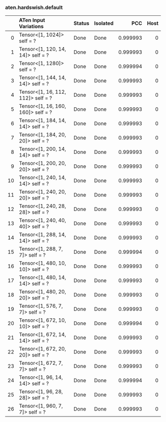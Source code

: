 ### aten.hardswish.default
|    | ATen Input Variations              | Status   | Isolated   |      PCC |   Host |
|---:|:-----------------------------------|:---------|:-----------|---------:|-------:|
|  0 | Tensor<[1, 1024]> self = ?         | Done     | Done       | 0.999993 |      0 |
|  1 | Tensor<[1, 120, 14, 14]> self = ?  | Done     | Done       | 0.999993 |      0 |
|  2 | Tensor<[1, 1280]> self = ?         | Done     | Done       | 0.999994 |      0 |
|  3 | Tensor<[1, 144, 14, 14]> self = ?  | Done     | Done       | 0.999993 |      0 |
|  4 | Tensor<[1, 16, 112, 112]> self = ? | Done     | Done       | 0.999993 |      0 |
|  5 | Tensor<[1, 16, 160, 160]> self = ? | Done     | Done       | 0.999993 |      0 |
|  6 | Tensor<[1, 184, 14, 14]> self = ?  | Done     | Done       | 0.999993 |      0 |
|  7 | Tensor<[1, 184, 20, 20]> self = ?  | Done     | Done       | 0.999993 |      0 |
|  8 | Tensor<[1, 200, 14, 14]> self = ?  | Done     | Done       | 0.999993 |      0 |
|  9 | Tensor<[1, 200, 20, 20]> self = ?  | Done     | Done       | 0.999993 |      0 |
| 10 | Tensor<[1, 240, 14, 14]> self = ?  | Done     | Done       | 0.999993 |      0 |
| 11 | Tensor<[1, 240, 20, 20]> self = ?  | Done     | Done       | 0.999993 |      0 |
| 12 | Tensor<[1, 240, 28, 28]> self = ?  | Done     | Done       | 0.999993 |      0 |
| 13 | Tensor<[1, 240, 40, 40]> self = ?  | Done     | Done       | 0.999993 |      0 |
| 14 | Tensor<[1, 288, 14, 14]> self = ?  | Done     | Done       | 0.999993 |      0 |
| 15 | Tensor<[1, 288, 7, 7]> self = ?    | Done     | Done       | 0.999994 |      0 |
| 16 | Tensor<[1, 480, 10, 10]> self = ?  | Done     | Done       | 0.999993 |      0 |
| 17 | Tensor<[1, 480, 14, 14]> self = ?  | Done     | Done       | 0.999993 |      0 |
| 18 | Tensor<[1, 480, 20, 20]> self = ?  | Done     | Done       | 0.999993 |      0 |
| 19 | Tensor<[1, 576, 7, 7]> self = ?    | Done     | Done       | 0.999993 |      0 |
| 20 | Tensor<[1, 672, 10, 10]> self = ?  | Done     | Done       | 0.999994 |      0 |
| 21 | Tensor<[1, 672, 14, 14]> self = ?  | Done     | Done       | 0.999993 |      0 |
| 22 | Tensor<[1, 672, 20, 20]> self = ?  | Done     | Done       | 0.999993 |      0 |
| 23 | Tensor<[1, 672, 7, 7]> self = ?    | Done     | Done       | 0.999993 |      0 |
| 24 | Tensor<[1, 96, 14, 14]> self = ?   | Done     | Done       | 0.999994 |      0 |
| 25 | Tensor<[1, 96, 28, 28]> self = ?   | Done     | Done       | 0.999993 |      0 |
| 26 | Tensor<[1, 960, 7, 7]> self = ?    | Done     | Done       | 0.999993 |      0 |

